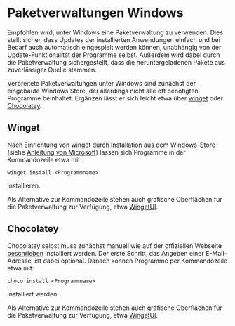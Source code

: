 # Paketverwaltungen Windows

Empfohlen wird, unter Windows eine Paketverwaltung zu verwenden. Dies stellt sicher, dass Updates der installierten Anwendungen einfach und bei Bedarf auch automatisch eingespielt werden können, unabhängig von der Update-Funktionalität der Programme selbst. Außerdem wird dabei durch die Paketverwaltung sichergestellt, dass die heruntergeladenen Pakete aus zuverlässiger Quelle stammen. 

Verbreitete Paketverwaltungen unter Windows sind zunächst der eingebaute Windows Store, der allerdings nicht alle oft benötigten Programme beinhaltet. Ergänzen lässt er sich leicht etwa über [winget](https://learn.microsoft.com/de-de/windows/package-manager/winget/) oder [Chocolatey](https://chocolatey.org/). 

## Winget

Nach Einrichtung von winget durch Installation aus dem Windows-Store (siehe [Anleitung von Microsoft](https://learn.microsoft.com/de-de/windows/package-manager/winget/)) lassen sich Programme in der Kommandozeile etwa mit:
```shell
winget install <Programmname>
```
installieren. 

Als Alternative zur Kommandozeile stehen auch grafische Oberflächen für die Paketverwaltung zur Verfügung, etwa [WingetUI](https://www.marticliment.com/wingetui/).

## Chocolatey

Chocolatey selbst muss zunächst manuell wie auf der offiziellen Webseite [beschrieben](https://chocolatey.org/install#individual) installiert werden.
Der erste Schritt, das Angeben einer E-Mail-Adresse, ist dabei optional.
Danach können Programme per Kommandozeile etwa mit:
```shell
choco install <Programmname>
```
installiert werden.

Als Alternative zur Kommandozeile stehen auch grafische Oberflächen für die Paketverwaltung zur Verfügung, etwa [WingetUI](https://www.marticliment.com/wingetui/).

